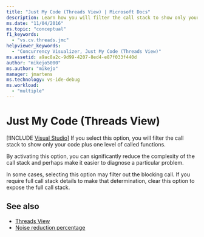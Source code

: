 ```yaml
---
title: "Just My Code (Threads View) | Microsoft Docs"
description: Learn how you will filter the call stack to show only your code plus one level of called functions if you select the Just My Code option.
ms.date: "11/04/2016"
ms.topic: "conceptual"
f1_keywords:
  - "vs.cv.threads.jmc"
helpviewer_keywords:
  - "Concurrency Visualizer, Just My Code (Threads View)"
ms.assetid: a9ac8a2c-9d99-4207-8ed4-e87f033f440d
author: "mikejo5000"
ms.author: "mikejo"
manager: jmartens
ms.technology: vs-ide-debug
ms.workload:
  - "multiple"
---
```

# Just My Code (Threads View)

 [!INCLUDE [Visual Studio](~/includes/applies-to-version/vs-windows-only.md)]
If you select this option, you will filter the call stack to show only your code plus one level of called functions.

 By activating this option, you can significantly reduce the complexity of the call stack and perhaps make it easier to diagnose a particular problem.

 In some cases, selecting this option may filter out the blocking call. If you require full call stack details to make that determination, clear this option to expose the full call stack.

## See also
- [Threads View](../profiling/threads-view-parallel-performance.md)
- [Noise reduction percentage](../profiling/noise-reduction-percentage.md)
